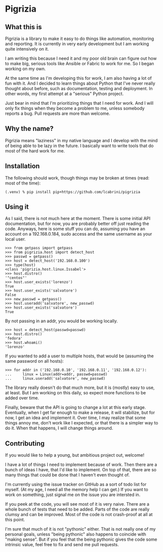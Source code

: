 # Pigrizia

## What this is

Pigrizia is a library to make it easy to do things like automation,
monitoring and reporting. It is currently in very early development
but I am working quite intensively on it.

I am writing this because I need it and my poor old brain can figure out
how to make big, serious tools like Ansible or Fabric to work for me. So
I began working on my own.

At the same time as I'm developing this for work, I am also having a lot
of fun with it. And I decided to learn things about Python that I've never
really thought about before, such as documentation, testing and deployment.
In other words, my first attempt at a "serious" Python project.

Just bear in mind that I'm prioritizing things that I need for work. And
I will only fix things when they become a problem to me, unless somebody
reports a bug. Pull requests are more than welcome.

## Why the name?

Pigrizia means "laziness" in my native language and I develop with the
mind of being able to be lazy in the future. I basically want to write
tools that do most of the hard work for me.

## Installation

The following should work, though things may be broken at times (read:
most of the time):

    (.venv) % pip install pip+https://github.com/lcabrini/pigrizia

## Using it

As I said, there is not much here at the moment. There is some initial
API documentation, but for now, you are probably better off just reading
the code. Anyways, here is some stuff you can do, assuming you have an
account on a 192.168.0.184, sudo access and the same username as your
local user.

    >>> from getpass import getpass
    >>> from pigrizia.host import detect_host
    >>> passwd = getpass()
    >>> host = detect_host('192.168.0.100')
    >>> type(host)
    <class 'pigrizia.host.linux.Issabel'>
    >>> host.distro()
    '"centos"'
    >>> host.user_exists('lorenzo')
    True
    >>> host.user_exists('salvatore')
    False
    >>> new_passwd = getpass()
    >>> host.useradd('salvatore', new_passwd)
    >>> host.user_exists('salvatore')
    True

By not passing in an addr, you would be working locally.

    >>> host = detect_host(passwd=passwd)
    >>> host.distro()
    'fedora'
    >>> host.whoami()
    'lorenzo'

If you wanted to add a user to multiple hosts, that would be (assuming
the same password on all hosts):

    >>> for addr in ('192.168.0.10', '192.168.0.11', '192.168.0.12'):
    ...     linux = Linux(addr=addr, passwd=passwd)
    ...     linux.useradd('salvatore', new_passwd)

The library really doesn't do that much more, but it is (mostly) easy to
use, at least. But I am working on this daily, so expect more functions
to be added over time.

Finally, beware that the API is going to change a lot at this early stage.
Eventually, when I get far enough to make a release, it will stabilize, 
but for now, I get an idea and implement it. Over time, I may realize that
some things annoy me, don't work like I expected, or that there is a 
simpler way to do it. When that happens, I will change things around.

## Contributing

If you would like to help a young, but ambitious project out, welcome!

I have a lot of things I need to implement because of work. Then there
are a bunch of ideas I have, that I'd like to implement. On top of that,
there are so many things that could be done that I haven't even thought 
of.

I'm currently using the issue tracker on GitHub as a sort of todo list
for myself. (At my age, I need all the memory help I can get.) If you
want to work on something, just signal me on the issue you are intersted
in.

If you peek at the code, you will see most of it is very naive. There
are a whole bunch of tests that need to be added. Parts of the code are
really clumsy and can be improved. Most of the code is not crash-proof
at all at this point.

I'm sure that much of it is not "pythonic" either. That is not really
one of my personal goals, unless "being pythonic" also happens to 
coincide with "making sense". But if you feel that the being pythonic
gives the code some intrinsic value, feel free to fix and send me pull
requests.
